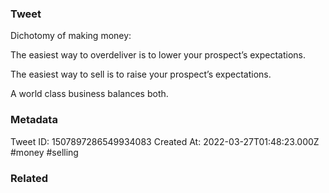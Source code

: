 ### Tweet
Dichotomy of making money:

The easiest way to overdeliver is to lower your prospect’s expectations.

The easiest way to sell is to raise your prospect’s expectations.

A world class business balances both.

### Metadata
Tweet ID: 1507897286549934083
Created At: 2022-03-27T01:48:23.000Z
#money 
#selling 

### Related

